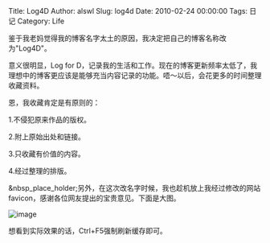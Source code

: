 Title: Log4D
Author: alswl
Slug: log4d
Date: 2010-02-24 00:00:00
Tags: 日记
Category: Life

鉴于我老妈觉得我的博客名字太土的原因，我决定把自己的博客名称改为"Log4D"。

意义很明显，Log for
D，记录我的生活和工作。现在的博客更新频率太低了，我理想中的博客更应该是能够充当内容记录的功能。唔～以后，会花更多的时间整理收藏资料。

恩，我收藏肯定是有原则的：

1.不侵犯原来作品的版权。

2.附上原始出处和链接。

3.只收藏有价值的内容。

4.经过整理的排版。

&nbsp_place_holder;另外，在这次改名字时候，我也趁机放上我经过修改的网站favicon，感谢各位网友提出的宝贵意见。下面是大图。

![image](http://upload-log4d.qiniudn.com/2010/02/d2.png)

想看到实际效果的话，Ctrl+F5强制刷新缓存即可。

